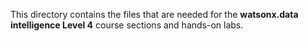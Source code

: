 This directory contains the files that are needed for the **watsonx.data intelligence Level 4** course sections and hands-on labs.
